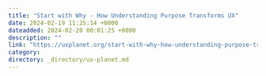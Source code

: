 ```yaml
---
title: "Start with Why - How Understanding Purpose Transforms UX"
date: 2024-02-19 11:25:14 +0000
dateadded: 2024-02-20 00:01:25 +0000
description: ""
link: "https://uxplanet.org/start-with-why-how-understanding-purpose-transforms-ux-c20175032b30?source=rss----819cc2aaeee0---4"
category:
directory: _directory/ux-planet.md
---
```

